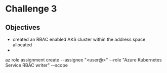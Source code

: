 # Challenge 3

## Objectives

- created an RBAC enabled AKS cluster within the address space allocated
- 



az role assignment create --assignee "<user@>" --role "Azure Kubernetes Service RBAC writer" --scope 